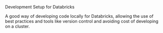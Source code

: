 Development Setup for Databricks


A good way of developing code locally for Databricks, allowing
the use of best practices and tools like version control and avoiding 
cost of developing on a cluster.
